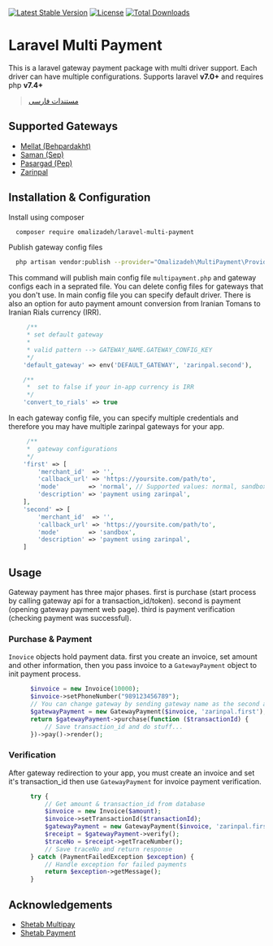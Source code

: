 [![Latest Stable Version](https://poser.pugx.org/omalizadeh/laravel-multi-payment/v)](//packagist.org/packages/omalizadeh/laravel-multi-payment)
[![License](https://poser.pugx.org/omalizadeh/laravel-multi-payment/license)](//packagist.org/packages/omalizadeh/laravel-multi-payment)
[![Total Downloads](https://poser.pugx.org/omalizadeh/laravel-multi-payment/downloads)](//packagist.org/packages/omalizadeh/laravel-multi-payment)

# Laravel Multi Payment
This is a laravel gateway payment package with multi driver support. Each driver can have multiple configurations. Supports laravel **v7.0+** and requires php **v7.4+**

> [مستندات فارسی][readme-link-fa]

## Supported Gateways
 - [Mellat (Behpardakht)](https://behpardakht.com)
 - [Saman (Sep)](https://sep.ir)
 - [Pasargad (Pep)](https://pep.co.ir)
 - [Zarinpal](https://zarinpal.com)

## Installation & Configuration
Install using composer

```bash 
  composer require omalizadeh/laravel-multi-payment
```
Publish gateway config files
```bash
  php artisan vendor:publish --provider="Omalizadeh\MultiPayment\Providers\MultiPaymentServiceProvider"
```
This command will publish main config file `multipayment.php` and gateway configs each in a seprated file. You can delete config files for gateways that you don't use. In main config file you can specify default driver. There is also an option for auto payment amount conversion from Iranian Tomans to Iranian Rials currency (IRR).
```php
     /**
     * set default gateway
     * 
     * valid pattern --> GATEWAY_NAME.GATEWAY_CONFIG_KEY 
     */
    'default_gateway' => env('DEFAULT_GATEWAY', 'zarinpal.second'),

    /**
     *  set to false if your in-app currency is IRR
     */
    'convert_to_rials' => true
```
In each gateway config file, you can specify multiple credentials and therefore you may have multiple zarinpal gateways for your app.
```php
     /**
     *  gateway configurations
     */
    'first' => [
        'merchant_id'  => '',
        'callback_url' => 'https://yoursite.com/path/to',
        'mode'        => 'normal', // Supported values: normal, sandbox, zaringate
        'description' => 'payment using zarinpal',
    ],
    'second' => [
        'merchant_id'  => '',
        'callback_url' => 'https://yoursite.com/path/to',
        'mode'        => 'sandbox',
        'description' => 'payment using zarinpal',
    ]
```
## Usage
Gateway payment has three major phases. first is purchase (start process by calling gateway api for a transaction_id/token). second is payment (opening gateway payment web page). third is payment verification (checking payment was successful).
### Purchase & Payment
`Inovice` objects hold payment data. first you create an invoice, set amount and other information, then you pass invoice to a `GatewayPayment` object to init payment process.
```php
      $invoice = new Invoice(10000);
      $invoice->setPhoneNumber("989123456789");
      // You can change gateway by sending gateway name as the second argument
      $gatewayPayment = new GatewayPayment($invoice, 'zarinpal.first');
      return $gatewayPayment->purchase(function ($transactionId) {
          // Save transaction_id and do stuff...
      })->pay()->render();
```
### Verification
After gateway redirection to your app, you must create an invoice and set it's transaction_id then use `GatewayPayment` for invoice payment verification.
```php
      try {
          // Get amount & transaction_id from database
          $invoice = new Invoice($amount);
          $invoice->setTransactionId($transactionId);
          $gatewayPayment = new GatewayPayment($invoice, 'zarinpal.first');
          $receipt = $gatewayPayment->verify();
          $traceNo = $receipt->getTraceNumber();
          // Save traceNo and return response
      } catch (PaymentFailedException $exception) {
          // Handle exception for failed payments
          return $exception->getMessage();
      }
```

## Acknowledgements

 - [Shetab Multipay](https://github.com/shetabit/multipay)
 - [Shetab Payment](https://github.com/shetabit/payment)
   
[readme-link-fa]: README-FA.md
[readme-link-en]: README.md
